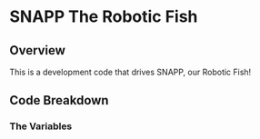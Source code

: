 # SNAPP The Robotic Fish

## Overview

This is a development code that drives SNAPP, our Robotic Fish!

## Code Breakdown

### The Variables

